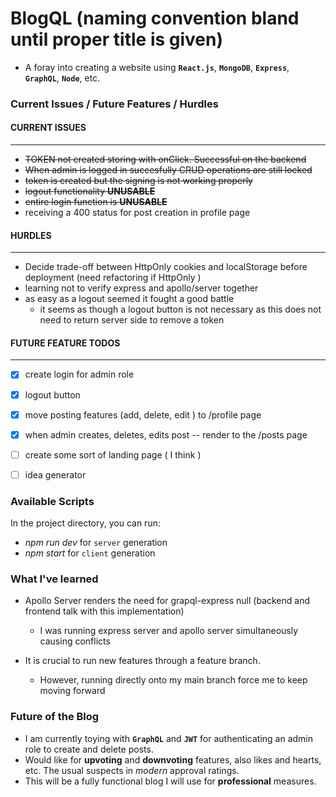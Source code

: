 # BlogQL (naming convention bland until proper title is given)

- A foray into creating a website using **`React.js`**, **`MongoDB`**, **`Express`**, **`GraphQL`**, **`Node`**, etc.

### Current Issues / Future Features / Hurdles

#### **CURRENT ISSUES** 
---
- ~~TOKEN not created storing with onClick. Successful on the backend~~
- ~~When admin is logged in succesfully CRUD operations are still locked~~
- ~~token is created but the signing is not working properly~~
- ~~logout functionality **UNUSABLE**~~
- ~~entire login function is **UNUSABLE**~~
- receiving a 400 status for post creation in profile page

 

#### **HURDLES**
---
- Decide trade-off between HttpOnly cookies and localStorage before deployment (need refactoring if HttpOnly )
- learning not to verify express and apollo/server together
- as easy as a logout seemed it fought a good battle
    - it seems as though a logout button is not necessary as this does not need to return server side to remove a token 



#### **FUTURE FEATURE TODOS**
---
- [x] create login for admin role
- [x] logout button 
- [x] move posting features (add, delete, edit ) to /profile page
- [x] when admin creates, deletes, edits post -- render to the /posts page
- [ ] create some sort of landing page ( I think ) 
- [ ] idea generator 


### Available Scripts

In the project directory, you can run:
- *npm run dev* for `server` generation
- *npm start* for `client` generation

### What I've learned

- Apollo Server renders the need for grapql-express null (backend and frontend talk with this implementation)
    - I was running express server and apollo server simultaneously causing conflicts 

- It is crucial to run new features through a feature branch.
    - However, running directly onto my main branch force me to keep moving forward

### Future of the Blog 

- I am currently toying with **`GraphQL`** and **`JWT`** for authenticating an admin role to create and delete posts. 
- Would like for **upvoting** and **downvoting** features, also likes and hearts, etc. The usual suspects in *modern* approval ratings.
- This will be a fully functional blog I will use for **professional** measures. 

